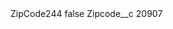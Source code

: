 <?xml version="1.0" encoding="UTF-8"?>
<CustomMetadata xmlns="http://soap.sforce.com/2006/04/metadata" xmlns:xsi="http://www.w3.org/2001/XMLSchema-instance" xmlns:xsd="http://www.w3.org/2001/XMLSchema">
    <label>ZipCode244</label>
    <protected>false</protected>
    <values>
        <field>Zipcode__c</field>
        <value xsi:type="xsd:string">20907</value>
    </values>
</CustomMetadata>
